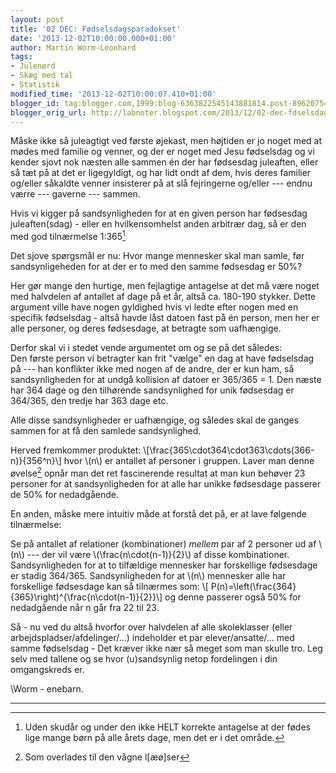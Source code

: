 ```yaml
---
layout: post
title: '02 DEC: Fødselsdagsparadokset'
date: '2013-12-02T10:00:00.000+01:00'
author: Martin Worm-Leonhard
tags:
- Julenørd
- Skæg med tal
- Statistik
modified_time: '2013-12-02T10:00:07.410+01:00'
blogger_id: tag:blogger.com,1999:blog-6363822545143881814.post-8962075418443235129
blogger_orig_url: http://labnoter.blogspot.com/2013/12/02-dec-fdselsdagsparadokset.html
---
```


Måske ikke så juleagtigt ved første øjekast, men højtiden er jo noget
med at mødes med familie og venner, og der er noget med Jesu fødselsdag
og vi kender sjovt nok næsten alle sammen én der har fødsesdag
juleaften, eller så tæt på at det er ligegyldigt, og har lidt ondt af
dem, hvis deres familier og/eller såkaldte venner insisterer på at slå
fejringerne og/eller --- endnu værre --- gaverne --- sammen.

Hvis vi kigger på sandsynligheden for at en given person har
fødsesdag juleaften(sdag) - eller en hvilkensomhelst anden arbitrær dag,
så er den med god tilnærmelse 1:365[^1]

Det sjove spørgsmål er nu: Hvor mange mennesker skal man samle, før
sandsynligeheden for at der er to med den samme fødsesdag er 50%?

Her gør mange den hurtige, men fejlagtige antagelse at det må være noget
med halvdelen af antallet af dage på et år, altså ca. 180-190 stykker.
Dette argument ville have nogen gyldighed hvis vi ledte efter nogen med
en specifik fødselsdag - altså havde låst datoen fast på én person, men
her er alle personer, og deres fødsesdage, at betragte som uafhængige.

Derfor skal vi i stedet vende argumentet om og se på det således:  
Den første person vi betragter kan frit "vælge" en dag at have
fødselsdag på --- han konflikter ikke med nogen af de andre, der er kun
ham, så sandsynligheden for at undgå kollision af datoer er 365/365 = 1.
Den næste har 364 dage og den tilhørende sandsynlighed for unik
fødsesdag er 364/365, den tredje har 363 dage etc.

Alle disse sandsynligheder er uafhængige, og således skal de ganges
sammen for at få den samlede sandsynlighed.

Herved fremkommer produktet: \\[\frac{365\cdot364\cdot363\cdots(366-n)}{356^n}\\] hvor \\(n\\) er
antallet af personer i gruppen. Laver man denne øvelse[^2] opnår man
det ret fascinerende resultat at man kun behøver 23 personer for at
sandsynligheden for at alle har unikke fødsesdage passerer de 50% for
nedadgående.

En anden, måske mere intuitiv måde at forstå det på, er at lave følgende
tilnærmelse:

Se på antallet af relationer (kombinationer) *mellem* par af 2 personer
ud af \\(n\\) --- der vil være \\(\frac{n\cdot(n-1)}{2}\\) af disse
kombinationer. Sandsynligheden for at to tilfældige mennesker har
forskellige fødsesdage er stadig 364/365. Sandsynligheden for at \\(n\\)
mennesker alle har forskellige fødsesdage kan så tilnærmes som: \\[
P(n)=\left(\frac{364}{365}\right)^{\frac{n\cdot(n-1)}{2}}\\]
og denne passerer også 50% for nedadgående når n går fra 22 til 23.

Så - nu ved du altså hvorfor over halvdelen af alle skoleklasser (eller
arbejdspladser/afdelinger/...) indeholder et par elever/ansatte/... med
samme fødselsdag - Det kræver ikke nær så meget som man skulle tro. Leg
selv med tallene og se hvor (u)sandsynlig netop fordelingen i din
omgangskreds er.

\\Worm - enebarn.

------------------------------------------------------------------------

[^1]: Uden skudår og under den ikke HELT korrekte antagelse at der fødes
    lige mange børn på alle årets dage, men det er i det område.

[^2]: Som overlades til den vågne l\[æø\]ser


